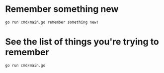 # Remember something new
`go run cmd/main.go remember something new!`

# See the list of things you're trying to remember
`go run cmd/main.go`